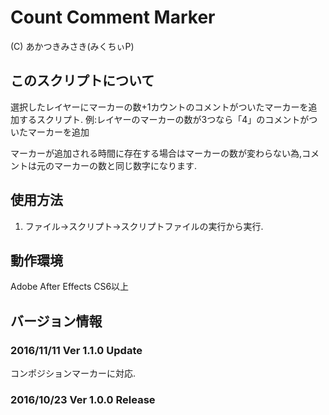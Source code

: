 # Count Comment Marker
(C) あかつきみさき(みくちぃP)

## このスクリプトについて
選択したレイヤーにマーカーの数+1カウントのコメントがついたマーカーを追加するスクリプト.
例:レイヤーのマーカーの数が3つなら「4」のコメントがついたマーカーを追加

マーカーが追加される時間に存在する場合はマーカーの数が変わらない為,コメントは元のマーカーの数と同じ数字になります.

## 使用方法
1. ファイル→スクリプト→スクリプトファイルの実行から実行.

## 動作環境
Adobe After Effects CS6以上

## バージョン情報
### 2016/11/11 Ver 1.1.0 Update
コンポジションマーカーに対応.

### 2016/10/23 Ver 1.0.0 Release